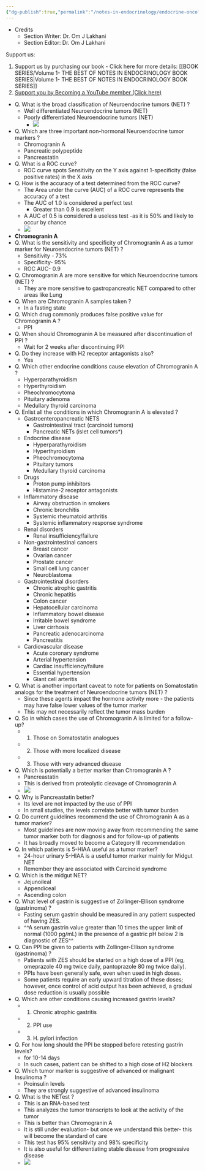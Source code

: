 ```yaml
---
{"dg-publish":true,"permalink":"/notes-in-endocrinology/endocrine-oncology/neuroendocrine-tumors/neuroendocrine-tumor-markers/"}
---
```


- Credits
	- Section Writer: Dr. Om J Lakhani
	- Section Editor: Dr. Om J Lakhani

Support us:
1. Support us by purchasing our book - Click here for more details: [[BOOK SERIES/Volume 1- THE BEST OF NOTES IN ENDOCRINOLOGY BOOK SERIES\|Volume 1- THE BEST OF NOTES IN ENDOCRINOLOGY BOOK SERIES]]
2. [Support you by Becoming a YouTube member (Click here)](https://www.youtube.com/channel/UC6zQSf7dLDqfQOeM4mNUBTQ/join)
 


- Q. What is the broad classification of  Neuroendocrine tumors (NET)  ?
    - Well differentiated  Neuroendocrine tumors (NET) 
    - Poorly differentiated  Neuroendocrine tumors (NET) 
        - ![](https://firebasestorage.googleapis.com/v0/b/firescript-577a2.appspot.com/o/imgs%2Fapp%2FMedical_learning%2Fn-56kPkfuh.png?alt=media&token=45c5189a-2c5d-403c-9b09-31b9ef22b0c2)
- Q. Which are three important non-hormonal  Neuroendocrine tumor markers  ?
    -  Chromogranin A 
    - Pancreatic polypeptide
    - Pancreastatin
- Q. What is a ROC curve?
    - ROC curve spots Sensitivity on the Y axis against 1-specificity (false positive rates) in the X axis
- Q. How is the accuracy of a test determined from the ROC curve?
    - The Area under the curve (AUC) of a ROC curve represents the accuracy of a test 
    - The AUC of 1.0 is considered a perfect test
        - Greater than 0.9 is excellent
    - A AUC of 0.5 is considered a useless test -as it is 50% and likely to occur by chance 
    - ![](https://firebasestorage.googleapis.com/v0/b/firescript-577a2.appspot.com/o/imgs%2Fapp%2FMedical_learning%2F9zmtDm6zNF.png?alt=media&token=57d9b807-d0c6-4648-8ecd-12782c3e3120)
- **Chromogranin A**
- Q. What is the sensitivity and specificity of  Chromogranin A  as a tumor marker for  Neuroendocrine tumors (NET)  ?
    - Sensitivity - 73%
    - Specificity- 95%
    - ROC AUC- 0.9
- Q.  Chromogranin A  are more sensitive for which  Neuroendocrine tumors (NET)  ?
    - They are more sensitive to gastropancreatic NET compared to other areas like Lung
- Q. When are  Chromogranin A  samples taken ?
    - In a fasting state
- Q. Which drug commonly produces false positive value for  Chromogranin A ?
    -  PPI 
- Q. When should  Chromogranin A  be measured after discontinuation of  PPI  ?
    - Wait for 2 weeks after discontinuing PPI
- Q. Do they increase with H2 receptor antagonists also?
    - Yes 
- Q. Which other endocrine conditions cause elevation of  Chromogranin A ?
    - Hyperparathyroidism
    - Hyperthyroidism
    -  Pheochromocytoma 
    - Pituitary adenoma
    -  Medullary thyroid carcinoma 
- Q. Enlist all the conditions in which  Chromogranin A  is elevated ?
    - Gastroenteropancreatic NETS
        - Gastrointestinal tract (carcinoid tumors)
        - Pancreatic NETs (islet cell tumors*)
    - Endocrine disease
        - Hyperparathyroidism
        - Hyperthyroidism
        - Pheochromocytoma
        - Pituitary tumors
        - Medullary thyroid carcinoma
    - Drugs
        - Proton pump inhibitors
        - Histamine-2 receptor antagonists
    - Inflammatory disease
        - Airway obstruction in smokers
        - Chronic bronchitis
        - Systemic rheumatoid arthritis
        - Systemic inflammatory response syndrome
    - Renal disorders
        - Renal insufficiency/failure
    - Non-gastrointestinal cancers
        - Breast cancer
        - Ovarian cancer
        - Prostate cancer
        - Small cell lung cancer
        - Neuroblastoma
    - Gastrointestinal disorders
        - Chronic atrophic gastritis
        - Chronic hepatitis
        - Colon cancer
        - Hepatocellular carcinoma
        - Inflammatory bowel disease
        - Irritable bowel syndrome
        - Liver cirrhosis
        - Pancreatic adenocarcinoma
        - Pancreatitis
    - Cardiovascular disease
        - Acute coronary syndrome
        - Arterial hypertension
        - Cardiac insufficiency/failure
        - Essential hypertension
        - Giant cell arteritis
- Q. What is another important caveat to note for patients on  Somatostatin analogs  for the treatment of  Neuroendocrine tumors (NET) ?
    - Since these agents impact the hormone activity more - the patients may have false lower values of the tumor marker
    - This may not necessarily reflect the tumor mass burden 
- Q. So in which cases the use of  Chromogranin A  is limited for a follow-up?
    - 1. Those on  Somatostatin analogues 
    - 2. Those with more localized disease
    - 3. Those with very advanced disease
- Q. Which is potentially a better marker than  Chromogranin A ?
    - Pancreastatin
    - This is derived from proteolytic cleavage of  Chromogranin A 
    - ![](https://firebasestorage.googleapis.com/v0/b/firescript-577a2.appspot.com/o/imgs%2Fapp%2FMedical_learning%2FHuJ_TUV6OJ.png?alt=media&token=0aad359a-7ef8-48cd-90a1-3895e27c3873)
- Q. Why is Pancreastatin better?
    - Its level are not impacted by the use of  PPI 
    - In small studies, the levels correlate better with tumor burden 
- Q. Do current guidelines recommend the use of  Chromogranin A  as a tumor marker?
    - Most guidelines are now moving away from recommending the same tumor marker both for diagnosis and for follow-up of patients
    - It has broadly moved to become a Category III recommendation
- Q. In which patients is 5-HIAA useful as a tumor marker?
    - 24-hour urinary 5-HIAA is a useful tumor marker mainly for Midgut NET
    - Remember they are associated with  Carcinoid syndrome 
- Q. Which is the midgut NET?
    - Jejunoileal
    - Appendiceal
    - Ascending colon
- Q. What level of  gastrin  is suggestive of  Zollinger-Ellison syndrome (gastrinoma)  ?
    -  Fasting serum gastrin should be measured in any patient suspected of having ZES.
    - ^^A serum gastrin value greater than 10 times the upper limit of normal (1000 pg/mL) in the presence of a gastric pH below 2 is diagnostic of ZES^^
- Q. Can  PPI  be given to patients with  Zollinger-Ellison syndrome (gastrinoma)  ?
    - Patients with ZES should be started on a high dose of a PPI (eg, omeprazole 40 mg twice daily, pantoprazole 80 mg twice daily). 
    - PPIs have been generally safe, even when used in high doses. 
    - Some patients require an early upward titration of these doses; however, once control of acid output has been achieved, a gradual dose reduction is usually possible
- Q. Which are other conditions causing increased gastrin levels?
    - 1. Chronic atrophic gastritis
    - 2. PPI use
    - 3. H. pylori infection
- Q. For how long should the PPI be stopped before retesting  gastrin  levels?
    - for 10-14 days
    - In such cases, patient can be shifted to a high dose of H2 blockers 
- Q. Which tumor marker is suggestive of advanced or malignant  Insulinoma ?
    -  Proinsulin  levels 
    - They are strongly suggestive of advanced insulinoma 
- Q. What is the  NETest  ?
    - This is an RNA-based test
    - This analyzes the tumor transcripts to look at the activity of the tumor 
    - This is better than  Chromogranin A 
    - It is still under evaluation- but once we understand this better- this will become the standard of care
    - This test has 95% sensitivity and 98% specificity
    - It is also useful for differentiating stable disease from progressive disease
    - ![](https://firebasestorage.googleapis.com/v0/b/firescript-577a2.appspot.com/o/imgs%2Fapp%2FMedical_learning%2FfDDltdVajG.png?alt=media&token=e537756f-36aa-4c90-b54c-cd6290f52da1)


